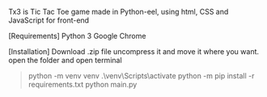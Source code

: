 Tx3 is Tic Tac Toe game made in Python-eel, using html, CSS and JavaScript for front-end

[Requirements]
Python 3
Google Chrome

[Installation]
Download .zip file uncompress it and move it where you want.
open the folder and open terminal
>python -m venv venv
>.\venv\Scripts\activate
>python -m pip install -r requirements.txt
>python main.py
